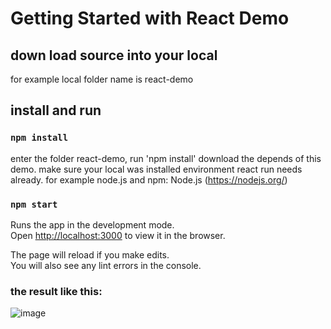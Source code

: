 # Getting Started with React Demo


## down load source into your local

for example local folder name is react-demo

## install and run

### `npm install`

enter the folder react-demo, run 'npm install' download the depends of this demo. 
make sure your local was installed environment react run needs already.
  for example node.js and npm: 
  Node.js (https://nodejs.org/)

### `npm start`

Runs the app in the development mode.\
Open [http://localhost:3000](http://localhost:3000) to view it in the browser.

The page will reload if you make edits.\
You will also see any lint errors in the console.

### the result like this:

![image](https://user-images.githubusercontent.com/67679233/126121756-4b97b3b7-fd8a-4559-a181-e1e251f5ea48.png)
